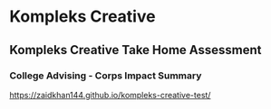 # Kompleks Creative

## Kompleks Creative Take Home Assessment

### College Advising - Corps Impact Summary

https://zaidkhan144.github.io/kompleks-creative-test/
